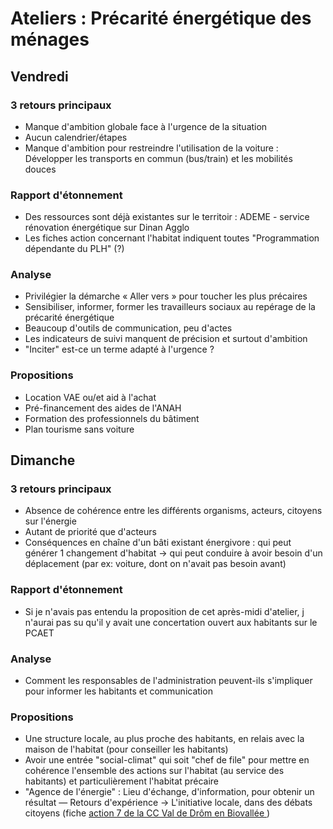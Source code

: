 # Ateliers : Précarité énergétique des ménages

## Vendredi

### 3 retours principaux
- Manque d'ambition globale face à l'urgence de la situation
- Aucun calendrier/étapes
- Manque d'ambition pour restreindre l'utilisation de la voiture : Développer les transports en commun (bus/train) et les mobilités douces

### Rapport d'étonnement
- Des ressources sont déjà existantes sur le territoir : ADEME - service rénovation énergétique sur Dinan Agglo
- Les fiches action concernant l'habitat indiquent toutes "Programmation dépendante du PLH" (?)

### Analyse
- Privilégier la démarche « Aller vers » pour toucher les plus précaires
- Sensibiliser, informer, former les travailleurs sociaux au repérage de la précarité énergétique
- Beaucoup d'outils de communication, peu d'actes
- Les indicateurs de suivi manquent de précision et surtout d'ambition
- "Inciter" est-ce un terme adapté à l'urgence ?

### Propositions
- Location VAE ou/et aid à l'achat
- Pré-financement des aides de l'ANAH
- Formation des professionnels du bâtiment
- Plan tourisme sans voiture

## Dimanche

### 3 retours principaux
- Absence de cohérence entre les différents organisms, acteurs, citoyens sur l'énergie
- Autant de priorité que d'acteurs
- Conséquences en chaîne d'un bâti existant énergivore : qui peut générer 1 changement d'habitat -> qui peut conduire à avoir besoin d'un déplacement (par ex: voiture, dont on n'avait pas besoin avant)

### Rapport d'étonnement
- Si je n'avais pas entendu la proposition de cet après-midi d'atelier, j n'aurai pas su qu'il y avait une concertation ouvert aux habitants sur le PCAET

### Analyse
- Comment les responsables de l'administration peuvent-ils s'impliquer pour informer les habitants et communication

### Propositions
- Une structure locale, au plus proche des habitants, en relais avec la maison de l'habitat (pour conseiller les habitants)
- Avoir une entrée "social-climat" qui soit "chef de file" pour mettre en cohérence l'ensemble des actions sur l'habitat (au service des habitants) et particulièrement l'habitat précaire
- "Agence de l'énergie" : Lieu d'échange, d'information, pour obtenir un résultat — Retours d'expérience -> L'initiative locale, dans des débats citoyens (fiche [action 7 de la CC Val de Drôm en Biovallée ](https://www.valdedrome.com/5585-le-plan-climat-air-energie-territorial.htm))
